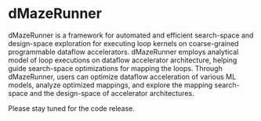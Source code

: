 # dMazeRunner
dMazeRunner is a framework for automated and efficient search-space and design-space exploration for executing loop kernels on coarse-grained programmable dataflow accelerators. dMazeRunner employs analytical model of loop executions on dataflow accelerator architecture, helping guide search-space optimizations for mapping the loops. Through dMazeRunner, users can optimize dataflow acceleration of various ML models, analyze optimized mappings, and explore the mapping search-space and the design-space of accelerator architectures. 

Please stay tuned for the code release. 
